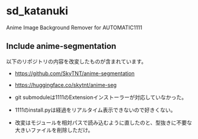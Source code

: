 # sd_katanuki
Anime Image Background Remover for AUTOMATIC1111


## Include anime-segmentation

以下のリポジトリの内容を改変したものが含まれています。

- https://github.com/SkyTNT/anime-segmentation
- https://huggingface.co/skytnt/anime-seg

- git submoduleは1111のExtensionインストーラーが対応していなかった。
- 1111のinstall.pyは経過をリアルタイム表示できないので好きくない。
- 改変はモジュールを相対パスで読み込むように直したのと、型抜きに不要な大きいファイルを削除しただけ。
